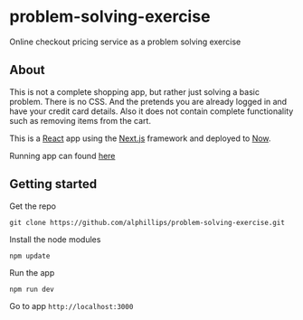 # problem-solving-exercise
Online checkout pricing service as a problem solving exercise

## About
This is not a complete shopping app, but rather just solving a basic problem.
There is no CSS. And the pretends you are already logged in and have your credit card details.
Also it does not contain complete functionality such as removing items from the cart.

This is a [React](https://facebook.github.io/react/) app using the [Next.js](https://zeit.co/blog/next2) framework and deployed to [Now](https://zeit.co/now).

Running app can found [here](https://checkout-gppdcsltxc.now.sh)

## Getting started

Get the repo
```
git clone https://github.com/alphillips/problem-solving-exercise.git
```

Install the node modules
```
npm update
```

Run the app
```
npm run dev
```

Go to app `http://localhost:3000`

